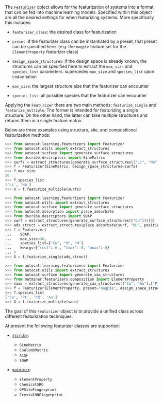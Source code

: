 The 
[`Featurizer`](../../API/Learning/featurizers.md#autocat.learning.featurizers.Featurizer) 
object allows for the featurization of 
systems into a format that can be fed into machine learning 
models. Specified within this object are all the desired 
settings for when featurizing systems. More specifically this 
includes:

- `featurizer_class`: the desired class for featurization

- `preset`: if the featurizer class can be instantiated by 
a preset, that preset can be specified here. (e.g. the `magpie` feature 
set for the `ElementProperty` featurizer class)

- `design_space_structures`: if the design space is already known, 
the structures can be specified here to extract the `max_size` and 
`species_list` parameters. supercedes `max_size` and `species_list` 
upon instantiation

- `max_size`: the largest structure size that the featurizer can 
encounter

- `species_list`: all possible species that the featurizer can 
encounter

Applying the `Featurizer` there are two main methods: 
`featurize_single` and `featurize_multiple`. The former is intended 
for featurizing a single structure. On the other hand, the latter 
can take multiple structures and returns them in a single feature 
matrix.

Below are three examples using structure, site, and compositional 
featurization methods:

```py
>>> from autocat.learning.featurizers import Featurizer
>>> from autocat.utils import extract_structures
>>> from autocat.surface import generate_surface_structures
>>> from dscribe.descriptors import SineMatrix
>>> surfs = extract_structures(generate_surface_structures(["Li", "Na"]))
>>> f = Featurizer(SineMatrix, design_space_structures=surfs)
>>> f.max_size
36
>>> f.species_list
['Li', 'Na']
>>> X = f.featurize_multiple(surfs)
```

```py
>>> from autocat.learning.featurizers import Featurizer
>>> from autocat.utils import extract_structures
>>> from autocat.surface import generate_surface_structures
>>> from autocat.adsorption import place_adsorbate
>>> from dscribe.descriptors import SOAP
>>> surf = extract_structures(generate_surface_structures(["Cu"]))[0]
>>> ads_struct = extract_structures(place_adsorbate(surf, "OH", position=(0.0, 0.0)))[0]
>>> f = Featurizer(
...    SOAP,
...    max_size=36,
...    species_list=["Cu", "O", "H"]
...    kwargs={"rcut": 6., "lmax": 8, "nmax": 8}
... )
>>> X = f.featurize_single(ads_struct)
```

```py
>>> from autocat.learning.featurizers import Featurizer
>>> from autocat.utils import extract_structures
>>> from autocat.surface import generate_saa_structures
>>> from matminer.featurizers.composition import ElementProperty
>>> saas = extract_structures(generate_saa_structures(["Cu", "Au"],["Pt", "Pd"]))
>>> f = Featurizer(ElementProperty, preset="magpie", design_space_structures=saas)
>>> f.species_list
['Cu', 'Pt', 'Pd', 'Au']
>>> X = f.featurize_multiple(saas)
```

The goal of this `Featurizer` object is to provide a unified class across different 
featurization techniques.

At present the following featurizer classes are supported:

- [`dscribe`](https://singroup.github.io/dscribe/latest/):
    - `SineMatrix`
    - `CoulombMatrix`
    - `ACSF`
    - `SOAP`

- [`matminer`](https://hackingmaterials.lbl.gov/matminer/):
    - `ElementProperty`
    - `ChemicalSRO`
    - `OPSiteFingerprint`
    - `CrystalNNFingerprint`